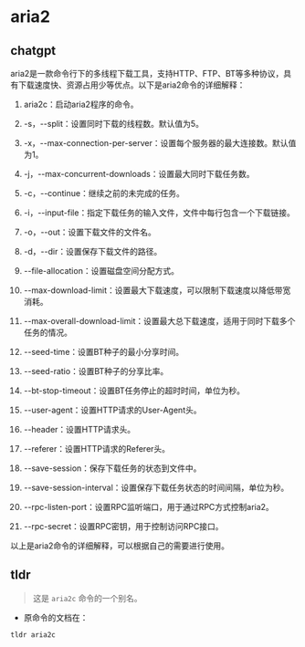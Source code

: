 # aria2 
## chatgpt 
aria2是一款命令行下的多线程下载工具，支持HTTP、FTP、BT等多种协议，具有下载速度快、资源占用少等优点。以下是aria2命令的详细解释：

1. aria2c：启动aria2程序的命令。

2. -s，--split：设置同时下载的线程数。默认值为5。

3. -x，--max-connection-per-server：设置每个服务器的最大连接数。默认值为1。

4. -j，--max-concurrent-downloads：设置最大同时下载任务数。

5. -c，--continue：继续之前的未完成的任务。

6. -i，--input-file：指定下载任务的输入文件，文件中每行包含一个下载链接。

7. -o，--out：设置下载文件的文件名。

8. -d，--dir：设置保存下载文件的路径。

9. --file-allocation：设置磁盘空间分配方式。

10. --max-download-limit：设置最大下载速度，可以限制下载速度以降低带宽消耗。

11. --max-overall-download-limit：设置最大总下载速度，适用于同时下载多个任务的情况。

12. --seed-time：设置BT种子的最小分享时间。

13. --seed-ratio：设置BT种子的分享比率。

14. --bt-stop-timeout：设置BT任务停止的超时时间，单位为秒。

15. --user-agent：设置HTTP请求的User-Agent头。

16. --header：设置HTTP请求头。

17. --referer：设置HTTP请求的Referer头。

18. --save-session：保存下载任务的状态到文件中。

19. --save-session-interval：设置保存下载任务状态的时间间隔，单位为秒。

20. --rpc-listen-port：设置RPC监听端口，用于通过RPC方式控制aria2。

21. --rpc-secret：设置RPC密钥，用于控制访问RPC接口。

以上是aria2命令的详细解释，可以根据自己的需要进行使用。 

## tldr 
 
> 这是 `aria2c` 命令的一个别名。

- 原命令的文档在：

`tldr aria2c`
